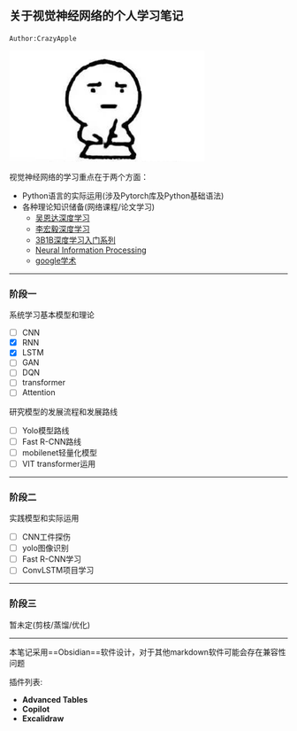 ## 关于视觉神经网络的个人学习笔记
`Author:CrazyApple`

![pic1](data/pic1.JPG)

视觉神经网络的学习重点在于两个方面：
* Python语言的实际运用(涉及Pytorch库及Python基础语法)
* 各种理论知识储备(网络课程/论文学习)
	* [吴恩达深度学习](https://www.bilibili.com/video/BV1gb411j7Bs/?vd_source=0b4bcbffc670d0a15a1b455a60a6b8de)
	* [李宏毅深度学习](https://www.bilibili.com/video/BV1zbksYEE5c/?spm_id_from=333.1007.top_right_bar_window_default_collection.content.click&vd_source=0b4bcbffc670d0a15a1b455a60a6b8de)
	* [3B1B深度学习入门系列](https://space.bilibili.com/88461692/lists/1528929?type=series)
	* [Neural Information Processing](https://papers.nips.cc/)
	* [google学术](https://scholar.google.com.hk/)

---
### 阶段一
系统学习基本模型和理论
- [ ] CNN
- [x] RNN
- [x] LSTM
- [ ] GAN
- [ ] DQN
- [ ] transformer
- [ ] Attention

研究模型的发展流程和发展路线
- [ ] Yolo模型路线
- [ ] Fast R-CNN路线
- [ ] mobilenet轻量化模型
- [ ] VIT transformer运用

---
### 阶段二
实践模型和实际运用
- [ ] CNN工件探伤
- [ ] yolo图像识别
- [ ] Fast R-CNN学习
- [ ] ConvLSTM项目学习

---
### 阶段三
暂未定(剪枝/蒸馏/优化)

---
本笔记采用==Obsidian==软件设计，对于其他markdown软件可能会存在兼容性问题

插件列表:
* **Advanced Tables**
* **Copilot**
* **Excalidraw**